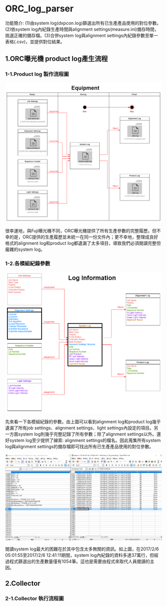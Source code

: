 # ORC_log_parser

功能簡介: (1)由system log(dxpcon.log)篩選出所有已生產產品使用的對位參數。(2)依system log內紀錄生產時間與alignment settings(measure.ini)備存時間，挑選正確的備存檔。(3)合併system log與alignment settings內紀錄參數至單一表格(.csv)，並提供對位結果。

## 1.ORC曝光機 product log產生流程
### 1-1.Product log 製作流程圖
![picture alt](https://github.com/bn90207/ORC_log_parser/blob/master/illustrations/ORC%20exposurer.png?raw=true) 

很幸運地，與Fuji曝光機不同，ORC曝光機提供了所有生產參數的完整履歷。但不幸的是，ORC提供的生產履歷並未統一在同一份文件內；更不幸地，整理成良好格式的alignment log和product log都遺漏了太多項目，導致我們必須閱讀完整但龐雜的system log。

### 1-2.各模組紀錄參數
![picture alt](https://github.com/bn90207/ORC_log_parser/blob/master/illustrations/ORC%20module%20members.png?raw=true)

先來看一下各模組紀錄的參數。由上圖可以看到alignment log和product log幾乎遺漏了所有job settings、alignment settings、light settings內設定的項目。另一方面system log則幾乎完整記錄了所有參數；除了alignment settings以外。還好system log至少提供了線索: alignment settings的檔名。因此蒐集所有system log與alignment settings的備存檔即可找出所有已生產產品使用的對位參數。

![picture alt](https://github.com/bn90207/ORC_log_parser/blob/master/illustrations/log_size.png?raw=true)

閱讀system log最大的困難在於其中包含太多無關的資訊。如上圖，在2017/2/6 05:01:55至2017/2/6 12:41:11期間，system log內紀錄的資料多達37萬行，但經過程式篩選出的生產數量僅有1054筆。這也是需要由程式來取代人員閱讀的主因。

## 2.Collector
### 2-1.Collector 執行流程圖
